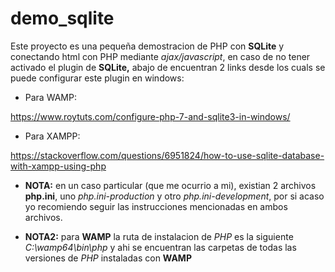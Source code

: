 # demo_sqlite

Este proyecto es una pequeña demostracion de PHP con **SQLite** y conectando html con PHP mediante _ajax/javascript_, en caso de no tener activado el plugin de **SQLite,** abajo de encuentran 2 links desde los cuals se puede configurar este plugin en windows:

* Para WAMP:

https://www.roytuts.com/configure-php-7-and-sqlite3-in-windows/

* Para XAMPP:

https://stackoverflow.com/questions/6951824/how-to-use-sqlite-database-with-xampp-using-php

* **NOTA:** en un caso particular (que me ocurrio a mi), existian 2 archivos **php.ini**, uno _php.ini-production_ y otro _php.ini-development_, por si acaso yo recomiendo seguir las instrucciones mencionadas en ambos archivos.

* **NOTA2:** para **WAMP** la ruta de instalacion de _PHP_ es la siguiente _C:\wamp64\bin\php_ y ahi se encuentran las carpetas de todas las versiones de _PHP_ instaladas con **WAMP**
